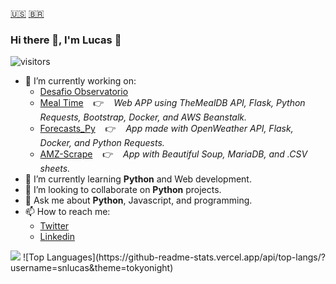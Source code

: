 [🇺🇸](#)
[🇧🇷](https://github.com/snlucas/snlucas/blob/main/README_BR.md)


### Hi there 👋, I'm Lucas 🙂
![visitors](https://visitor-badge.laobi.icu/badge?page_id=snlucas.visitor-badge)

- 🔭 I’m currently working on:
  - [Desafio Observatorio](https://github.com/snlucas/desafio-observatorio)
  - [Meal Time](https://github.com/snlucas/meal-time) &nbsp;&nbsp; 👉 &nbsp;&nbsp; *Web APP using TheMealDB API, Flask, Python Requests, Bootstrap, Docker, and AWS Beanstalk.*
  - [Forecasts_Py](https://github.com/snlucas/Forecasts_Py) &nbsp;&nbsp; 👉 &nbsp;&nbsp; *App made with OpenWeather API, Flask, Docker, and Python Requests.*
  - [AMZ-Scrape](https://github.com/snlucas/AMZ-Scrape) &nbsp;&nbsp; 👉 &nbsp;&nbsp; *App with Beautiful Soup, MariaDB, and .CSV sheets.*
- 🌱 I’m currently learning **Python** and Web development.
- 👯 I’m looking to collaborate on **Python** projects.
- 💬 Ask me about **Python**, Javascript, and programming.
- 📫 How to reach me:
  - [Twitter](https://twitter.com/synclucas)
  - [Linkedin](https://www.linkedin.com/in/sn-lucas/)


<img src="https://github-readme-stats.vercel.app/api?username=snlucas&&show_icons=true&title_color=d11b54&icon_color=a8066a&text_color=37d368&bg_color=191919">
![Top Languages](https://github-readme-stats.vercel.app/api/top-langs/?username=snlucas&theme=tokyonight)
